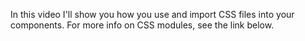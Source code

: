 In this video I'll show you how you use and import CSS files into your components. For more info on CSS modules, see the link below.
